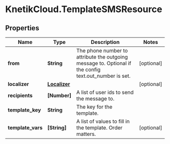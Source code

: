 # KnetikCloud.TemplateSMSResource

## Properties
Name | Type | Description | Notes
------------ | ------------- | ------------- | -------------
**from** | **String** | The phone number to attribute the outgoing message to. Optional if the config text.out_number is set. | [optional] 
**localizer** | [**Localizer**](Localizer.md) |  | [optional] 
**recipients** | **[Number]** | A list of user ids to send the message to. | 
**template_key** | **String** | The key for the template. | 
**template_vars** | **[String]** | A list of values to fill in the template. Order matters. | [optional] 


